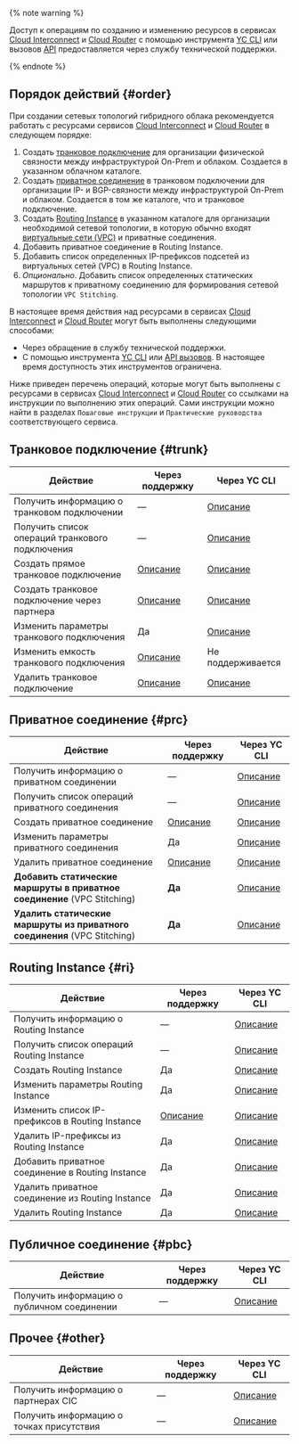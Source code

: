 
{% note warning %}

Доступ к операциям по созданию и изменению ресурсов в сервисах [Cloud Interconnect](../../interconnect/concepts/index.md) и [Cloud Router](../../cloud-router/concepts/index.md) с помощью инструмента [YC CLI](../../cli/quickstart.md) или вызовов [API](../../overview/api.md) предоставляется через службу технической поддержки.

{% endnote %}

## Порядок действий {#order}

При создании сетевых топологий гибридного облака рекомендуется работать с ресурсами сервисов [Cloud Interconnect](../../interconnect/concepts/index.md) и [Cloud Router](../../cloud-router/concepts/index.md) в следующем порядке:
1. Создать [транковое подключение](../../interconnect/concepts/trunk.md) для организации физической связности между инфраструктурой On-Prem и облаком. Создается в указанном облачном каталоге.
1. Создать [приватное соединение](../../interconnect/concepts/priv-con.md) в транковом подключении для организации IP- и BGP-связности между инфраструктурой On-Prem и облаком. Создается в том же каталоге, что и транковое подключение.
1. Создать [Routing Instance](../../cloud-router/concepts/routing-instance.md) в указанном каталоге для организации необходимой сетевой топологии, в которую обычно входят [виртуальные сети (VPC)](../../vpc/concepts/network.md) и приватные соединения.
1. Добавить приватное соединение в Routing Instance.
1. Добавить список определенных IP-префиксов подсетей из виртуальных сетей (VPC) в Routing Instance.
1. *Опционально*. Добавить список определенных статических маршрутов к приватному соединению для формирования сетевой топологии `VPC Stitching`. 

В настоящее время действия над ресурсами в сервисах [Cloud Interconnect](../../interconnect/concepts/index.md) и [Cloud Router](../../cloud-router/concepts/index.md) могут быть выполнены следующими способами:
* Через обращение в службу технической поддержки.
* С помощью инструмента [YC CLI](../../cli/quickstart.md) или [API вызовов](../../overview/api.md). В настоящее время доступность этих инструментов ограничена.

Ниже приведен перечень операций, которые могут быть выполнены с ресурсами в сервисах [Cloud Interconnect](../../interconnect/concepts/index.md) и [Cloud Router](../../cloud-router/concepts/index.md) со ссылками на инструкции по выполнению этих операций. Сами инструкции можно найти в разделах `Пошаговые инструкции` и `Практические руководства` соответствующего сервиса.


## Транковое подключение {#trunk}

Действие | Через поддержку | Через YC CLI
--- | --- | ---
Получить информацию о транковом подключении | — | [Описание](../../interconnect/operations/trunk-get-info.md)
Получить список операций транкового подключения | — | [Описание](../../interconnect/operations/trunk-operations.md)
Создать прямое транковое подключение | [Описание](../../interconnect/tutorials/trunk-priv-add.md) | [Описание](../../interconnect/operations/trunk-create.md#direct)
Создать транковое подключение через партнера | [Описание](../../interconnect/tutorials/partner-trunk-priv-add.md) | [Описание](../../interconnect/operations/trunk-create.md#partner)
Изменить параметры транкового подключения | Да | [Описание](../../interconnect/operations/trunk-update.md)
Изменить емкость транкового подключения | [Описание](../../interconnect/tutorials/trunk-capacity-change.md) | Не поддерживается
Удалить транковое подключение | [Описание](../../interconnect/tutorials/trunk-del.html) | [Описание](../../interconnect/operations/trunk-delete.md)


## Приватное соединение {#prc}

Действие | Через поддержку | Через YC CLI
--- | --- | ---
Получить информацию о приватном соединении | — | [Описание](../../interconnect/operations/priv-con-get-info.md)
Получить список операций приватного соединения | — | [Описание](../../interconnect/operations/priv-con-operations.md)
Создать приватное соединение | [Описание](../../interconnect/tutorials/trunk-priv-add.md#priv-create) | [Описание](../../interconnect/operations/priv-con-create.md)
Изменить параметры приватного соединения | Да | [Описание](../../interconnect/operations/priv-con-update.md)
Удалить приватное соединение | [Описание](../../interconnect/tutorials/priv-del.md) | [Описание](../../interconnect/operations/priv-con-delete.md)
**Добавить статические маршруты в приватное соединение** (VPC Stitching) | **Да** | [Описание](../../interconnect/operations/priv-con-static-upsert.md)
**Удалить статические маршруты из приватного соединения** (VPC Stitching) | **Да** | [Описание](../../interconnect/operations/priv-con-static-remove.md)


## Routing Instance {#ri}

Действие | Через поддержку | Через YC CLI
--- | --- | ---
Получить информацию о Routing Instance | — | [Описание](../../cloud-router/operations/ri-get-info.md)
Получить список операций Routing Instance | — | [Описание](../../cloud-router/operations/ri-operations.md)
Создать Routing Instance | Да | [Описание](../../cloud-router/operations/ri-create.md)
Изменить параметры Routing Instance | Да | [Описание](../../cloud-router/operations/ri-update.md)
Изменить список IP-префиксов в Routing Instance | [Описание](../../cloud-router/tutorials/ri-prefixes-upsert.md) | [Описание](../../cloud-router/operations/ri-prefixes-upsert.md)
Удалить IP-префиксы из Routing Instance | Да | [Описание](../../cloud-router/operations/ri-prefixes-remove.md)
Добавить приватное соединение в Routing Instance | Да | [Описание](../../cloud-router/operations/ri-priv-con-add.md)
Удалить приватное соединение из Routing Instance | Да | [Описание](../../cloud-router/operations/ri-priv-con-del.md)
Удалить Routing Instance | Да | [Описание](../../cloud-router/operations/ri-delete.md)


## Публичное соединение {#pbc}

Действие | Через поддержку | Через YC CLI
--- | --- | ---
Получить информацию о публичном соединении | — | [Описание](../../interconnect/operations/pub-con-get-info.md)


## Прочее {#other}

Действие | Через поддержку | Через YC CLI
 --- | --- | ---
Получить информацию о партнерах CIC | — | [Описание](../../interconnect/operations/partner-get-info.md)
Получить информацию о точках присутствия | — | [Описание](../../interconnect/operations/pop-get-info.md)


